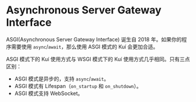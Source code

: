 # Asynchronous Server Gateway Interface

ASGI(Asynchronous Server Gateway Interface) 诞生自 2018 年。如果你的程序需要使用 `async`/`await`，那么使用 ASGI 模式的 Kuí 会更加合适。

ASGI 模式下的 Kuí 使用方式与 WSGI 模式下的 Kuí 使用方式几乎相同。只有三点区别：

 - ASGI 模式是异步的，支持 `async`/`await`。
 - ASGI 模式有 Lifespan（`on_startup` 和 `on_shutdown`）。
 - ASGI 模式支持 WebSocket。
